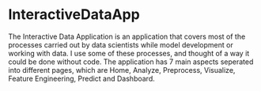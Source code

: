 # InteractiveDataApp

The Interactive Data Application is an application that covers most of the processes carried out by data scientists while model development or working with data. I use some of these processes, and thought of a way it could be done without code. The application has 7 main aspects seperated into different pages, which are Home, Analyze, Preprocess, Visualize, Feature Engineering, Predict and Dashboard. 